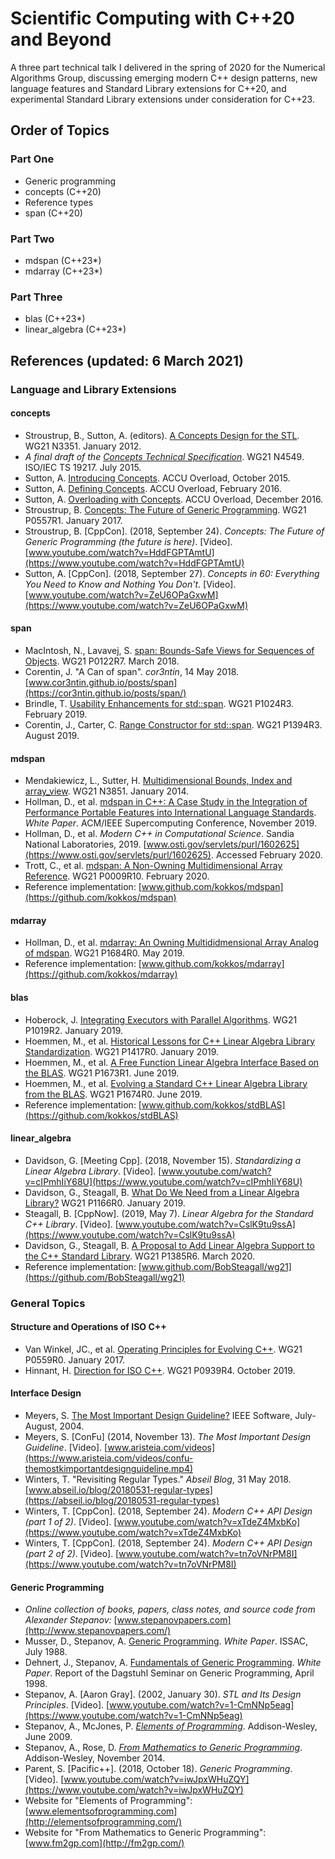 # Scientific Computing with C++20 and Beyond

A three part technical talk I delivered in the spring of 2020 for the Numerical Algorithms Group, discussing emerging modern C++ design patterns, new language features and Standard Library extensions for C++20, and experimental Standard Library extensions under consideration for C++23.

## Order of Topics

### Part One
* Generic programming
* concepts (C++20)
* Reference types
* span (C++20)

### Part Two
* mdspan (C++23*)
* mdarray (C++23*)

### Part Three
* blas (C++23*)
* linear_algebra (C++23*)


## References (updated: 6 March 2021)

### Language and Library Extensions

#### concepts
* Stroustrup, B., Sutton, A. (editors). [A Concepts Design for the STL](http://www.open-std.org/jtc1/sc22/wg21/docs/papers/2012/n3351.pdf). WG21 N3351. January 2012.
* *A final draft of the [Concepts Technical Specification](http://www.open-std.org/jtc1/sc22/wg21/docs/papers/2015/n4549.pdf)*. WG21 N4549. ISO/IEC TS 19217. July 2015.
* Sutton, A. [Introducing Concepts](http://accu.org/index.php/journals/2157). ACCU Overload, October 2015.
* Sutton, A. [Defining Concepts](http://accu.org/index.php/journals/2198). ACCU Overload, February 2016.
* Sutton, A. [Overloading with Concepts](https://accu.org/index.php/journals/2316). ACCU Overload, December 2016.
* Stroustrup, B. [Concepts: The Future of Generic Programming](https://www.stroustrup.com/good_concepts.pdf). WG21 P0557R1. January 2017.
* Stroustrup, B. [CppCon]. (2018, September 24). *Concepts: The Future of Generic Programming (the future is here)*. [Video]. [www.youtube.com/watch?v=HddFGPTAmtU](https://www.youtube.com/watch?v=HddFGPTAmtU)
* Sutton, A. [CppCon]. (2018, September 27). *Concepts in 60: Everything You Need to Know and Nothing You Don't*. [Video]. [www.youtube.com/watch?v=ZeU6OPaGxwM](https://www.youtube.com/watch?v=ZeU6OPaGxwM)

#### span
* MacIntosh, N., Lavavej, S. [span: Bounds-Safe Views for Sequences of Objects](http://www.open-std.org/jtc1/sc22/wg21/docs/papers/2018/p0122r7.pdf). WG21 P0122R7. March 2018.
* Corentin, J. "A Can of span". *cor3ntin*, 14 May 2018. [www.cor3ntin.github.io/posts/span](https://cor3ntin.github.io/posts/span/)
* Brindle, T. [Usability Enhancements for std::span](http://www.open-std.org/jtc1/sc22/wg21/docs/papers/2019/p1024r3.pdf). WG21 P1024R3. February 2019.
* Corentin, J., Carter, C. [Range Constructor for std::span](http://www.open-std.org/jtc1/sc22/wg21/docs/papers/2019/p1394r3.pdf). WG21 P1394R3. August 2019.

#### mdspan
* Mendakiewicz, L., Sutter, H. [Multidimensional Bounds, Index and array_view](http://www.open-std.org/Jtc1/sc22/wg21/docs/papers/2014/n3851.pdf). WG21 N3851. January 2014.
* Hollman, D., et al. [mdspan in C++: A Case Study in the Integration of Performance Portable Features into International Language Standards](https://sc19.supercomputing.org/proceedings/workshops/workshop_files/ws_p3hpc114s2-file1.pdf). *White Paper*. ACM/IEEE Supercomputing Conference, November 2019.
* Hollman, D., et al. *Modern C++ in Computational Science*. Sandia National Laboratories, 2019. [www.osti.gov/servlets/purl/1602625](https://www.osti.gov/servlets/purl/1602625). Accessed February 2020.
* Trott, C., et al. [mdspan: A Non-Owning Multidimensional Array Reference](http://www.open-std.org/jtc1/sc22/wg21/docs/papers/2020/p0009r10.html). WG21 P0009R10. February 2020.
* Reference implementation: [www.github.com/kokkos/mdspan](https://github.com/kokkos/mdspan)

#### mdarray
* Hollman, D., et al. [mdarray: An Owning Multididmensional Array Analog of mdspan](http://www.open-std.org/jtc1/sc22/wg21/docs/papers/2019/p1684r0.pdf). WG21 P1684R0. May 2019.
* Reference implementation: [www.github.com/kokkos/mdarray](https://github.com/kokkos/mdarray)

#### blas
* Hoberock, J. [Integrating Executors with Parallel Algorithms](http://www.open-std.org/jtc1/sc22/wg21/docs/papers/2019/p1019r2.pdf). WG21 P1019R2. January 2019.
* Hoemmen, M., et al. [Historical Lessons for C++ Linear Algebra Library Standardization](https://isocpp.org/files/papers/p1417r0.pdf). WG21 P1417R0. January 2019.
* Hoemmen, M., et al. [A Free Function Linear Algebra Interface Based on the BLAS](http://www.open-std.org/jtc1/sc22/wg21/docs/papers/2019/p1673r1.html). WG21 P1673R1. June 2019.
* Hoemmen, M., et al. [Evolving a Standard C++ Linear Algebra Library from the BLAS](http://www.open-std.org/jtc1/sc22/wg21/docs/papers/2019/p1674r0.md). WG21 P1674R0. June 2019.
* Reference implementation: [www.github.com/kokkos/stdBLAS](https://github.com/kokkos/stdBLAS)

#### linear_algebra
* Davidson, G. [Meeting Cpp]. (2018, November 15). *Standardizing a Linear Algebra Library*. [Video]. [www.youtube.com/watch?v=cIPmhIiY68U](https://www.youtube.com/watch?v=cIPmhIiY68U)
* Davidson, G., Steagall, B. [What Do We Need from a Linear Algebra Library?](http://www.open-std.org/jtc1/sc22/wg21/docs/papers/2019/p1166r0.pdf) WG21 P1166R0. January 2019.
* Steagall, B. [CppNow]. (2019, May 7). *Linear Algebra for the Standard C++ Library*. [Video]. [www.youtube.com/watch?v=CslK9tu9ssA](https://www.youtube.com/watch?v=CslK9tu9ssA)
* Davidson, G., Steagall, B. [A Proposal to Add Linear Algebra Support to the C++ Standard Library](http://www.open-std.org/jtc1/sc22/wg21/docs/papers/2020/p1385r6.pdf). WG21 P1385R6. March 2020.
* Reference implementation: [www.github.com/BobSteagall/wg21](https://github.com/BobSteagall/wg21)

### General Topics

#### Structure and Operations of ISO C++
* Van Winkel, JC., et al. [Operating Principles for Evolving C++](http://www.open-std.org/jtc1/sc22/wg21/docs/papers/2017/p0559r0.pdf). WG21 P0559R0. January 2017.
* Hinnant, H. [Direction for ISO C++](http://www.open-std.org/jtc1/sc22/wg21/docs/papers/2019/p0939r4.pdf). WG21 P0939R4. October 2019.

#### Interface Design
* Meyers, S. [The Most Important Design Guideline?](https://www.aristeia.com/Papers/IEEE_Software_JulAug_2004.pdf) IEEE Software, July-August, 2004.
* Meyers, S. [ConFu] (2014, November 13). *The Most Important Design Guideline*. [Video]. [www.aristeia.com/videos](https://www.aristeia.com/videos/confu-themostkimportantdesignguideline.mp4)
* Winters, T. "Revisiting Regular Types." *Abseil Blog*, 31 May 2018. [www.abseil.io/blog/20180531-regular-types](https://abseil.io/blog/20180531-regular-types)
* Winters, T. [CppCon]. (2018, September 24). *Modern C++ API Design (part 1 of 2)*. [Video]. [www.youtube.com/watch?v=xTdeZ4MxbKo](https://www.youtube.com/watch?v=xTdeZ4MxbKo)
* Winters, T. [CppCon]. (2018, September 24). *Modern C++ API Design (part 2 of 2)*. [Video]. [www.youtube.com/watch?v=tn7oVNrPM8I](https://www.youtube.com/watch?v=tn7oVNrPM8I)

#### Generic Programming
* *Online collection of books, papers, class notes, and source code from Alexander Stepanov:* [www.stepanovpapers.com](http://www.stepanovpapers.com/)
* Musser, D., Stepanov, A. [Generic Programming](http://stepanovpapers.com/genprog.pdf). *White Paper*. ISSAC, July 1988.
* Dehnert, J., Stepanov, A. [Fundamentals of Generic Programming](http://stepanovpapers.com/DeSt98.pdf). *White Paper*. Report of the Dagstuhl Seminar on Generic Programming, April 1998.
* Stepanov, A. [Aaron Gray]. (2002, January 30). *STL and Its Design Principles*. [Video]. [www.youtube.com/watch?v=1-CmNNp5eag](https://www.youtube.com/watch?v=1-CmNNp5eag)
* Stepanov, A., McJones, P. *[Elements of Programming](https://www.amazon.com/Elements-Programming-Stepanov-Alexander-McJones-dp-B00BUFKPJK/dp/B00BUFKPJK/)*. Addison-Wesley, June 2009.
* Stepanov, A., Rose, D. *[From Mathematics to Generic Programming](https://www.amazon.com/Mathematics-Generic-Programming-Alexander-Stepanov/dp/0321942043/)*. Addison-Wesley, November 2014.
* Parent, S. [Pacific++]. (2018, October 18). *Generic Programming*. [Video]. [www.youtube.com/watch?v=iwJpxWHuZQY](https://www.youtube.com/watch?v=iwJpxWHuZQY)
* Website for "Elements of Programming": [www.elementsofprogramming.com](http://elementsofprogramming.com/)
* Website for "From Mathematics to Generic Programming": [www.fm2gp.com](http://fm2gp.com/)
